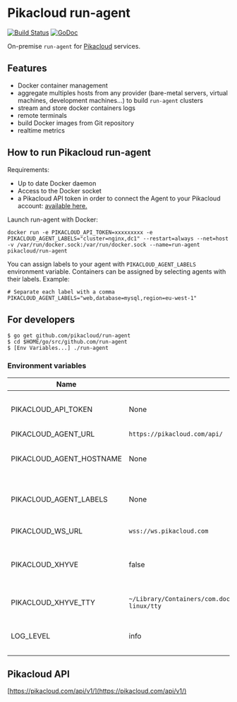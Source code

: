 # Pikacloud run-agent

[![Build Status](https://travis-ci.org/pikacloud/run-agent.svg?branch=master)](https://travis-ci.org/pikacloud/run-agent)
[![GoDoc](https://godoc.org/github.com/pikacloud/run-agent?status.png)](https://godoc.org/github.com/pikacloud/run-agent)

On-premise `run-agent` for [Pikacloud](https://pikacloud.com) services.

## Features

- Docker container management
- aggregate multiples hosts from any provider (bare-metal servers, virtual machines, development machines...) to build `run-agent` clusters
- stream and store docker containers logs
- remote terminals
- build Docker images from Git repository
- realtime metrics





## How to run Pikacloud run-agent

Requirements:
- Up to date Docker daemon
- Access to the Docker socket
- a Pikacloud API token in order to connect the Agent to your Pikacloud account: [available here.](https://pikacloud.com/settings/api/tokens/)

Launch run-agent with Docker:

```
docker run -e PIKACLOUD_API_TOKEN=xxxxxxxxx -e PIKACLOUD_AGENT_LABELS="cluster=nginx,dc1" --restart=always --net=host -v /var/run/docker.sock:/var/run/docker.sock --name=run-agent pikacloud/run-agent
```


You can assign labels to your agent with `PIKACLOUD_AGENT_LABELS` environment variable. Containers can be assigned by selecting agents with their labels. Example:

```
# Separate each label with a comma
PIKACLOUD_AGENT_LABELS="web,database=mysql,region=eu-west-1"
```


## For developers

```
$ go get github.com/pikacloud/run-agent
$ cd $HOME/go/src/github.com/run-agent
$ [Env Variables...] ./run-agent
```

### Environment variables

| Name | Default | Role |
|---|---|---|
| PIKACLOUD_API_TOKEN | None |API private token to authenticate with Pikacloud API |
| PIKACLOUD_AGENT_URL | `https://pikacloud.com/api/` |Pikacloud API URL |
| PIKACLOUD_AGENT_HOSTNAME | None | Override hostname reported by the agent  |
| PIKACLOUD_AGENT_LABELS | None |List of strings separated by a comma `"aws,eu-west-1a,nginx,magento"` |
| PIKACLOUD_WS_URL | `wss://ws.pikacloud.com`| Pikacloud Websocket server |
| PIKACLOUD_XHYVE  | false | Darwin specifics for garbase collecting interrupted docker exec |
| PIKACLOUD_XHYVE_TTY  | `~/Library/Containers/com.docker.docker/Data/com.docker.driver.amd64-linux/tty`  | Darwin specific path of xhyve VM tty |
| LOG_LEVEL | info |Defines log level (`debug` for the most verbose logging level) |


## Pikacloud API

[https://pikacloud.com/api/v1/](https://pikacloud.com/api/v1/)
